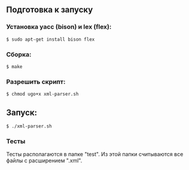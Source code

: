 ## Подготовка к запуску
### Установка yacc (bison) и lex (flex):
```
$ sudo apt-get install bison flex
```

### Сборка:
```
$ make
```

### Разрешить скрипт:
```
$ chmod ugo+x xml-parser.sh
```

## Запуск:
```
$ ./xml-parser.sh
```

### Тесты 
Тесты располагаются в папке "test".
Из этой папки считываются все файлы
с расширением ".xml". 
